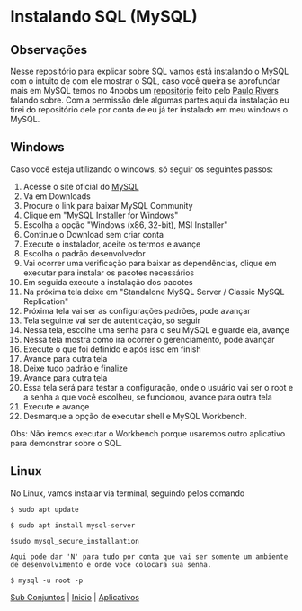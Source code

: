 # **Instalando SQL (MySQL)**

## **Observações**
Nesse repositório para explicar sobre SQL vamos está instalando o MySQL com o intuito de com ele mostrar o SQL, caso você queira se aprofundar mais em MySQL temos no 4noobs um [repositório](https://github.com/paulorievrs/mysql4noobs) feito pelo [Paulo Rivers](https://github.com/paulorievrs) falando sobre. Com a permissão dele algumas partes aqui da instalação eu tirei do repositório dele por conta de eu já ter instalado em meu windows o MySQL.  

## **Windows**

Caso você esteja utilizando o windows, só seguir os seguintes passos:

1. Acesse o site oficial do [MySQL](https://www.mysql.com)
2. Vá em Downloads
3. Procure o link para baixar MySQL Community
4. Clique em "MySQL Installer for Windows"
5. Escolha a opção "Windows (x86, 32-bit), MSI Installer"
6. Continue o Download sem criar conta
7. Execute o instalador, aceite os termos e avançe
8. Escolha o padrão desenvolvedor
9. Vai ocorrer uma verificação para baixar as dependências, clique em executar para instalar os pacotes necessários
10. Em seguida execute a instalação dos pacotes
11. Na próxima tela deixe em "Standalone MySQL Server / Classic MySQL Replication" 
12. Próxima tela vai ser as configurações padrões, pode avançar
13. Tela seguinte vai ser de autenticação, só seguir
14. Nessa tela, escolhe uma senha para o seu MySQL e guarde ela, avançe
15. Nessa tela mostra como ira ocorrer o gerenciamento, pode avançar
16. Execute o que foi definido e após isso em finish
17. Avance para outra tela
18. Deixe tudo padrão e finalize
19. Avance para outra tela
20. Essa tela será para testar a configuração, onde o usuário vai ser o root e a senha a que você escolheu, se funcionou, avance para outra tela
21. Execute e avançe
22. Desmarque a opção de executar shell e MySQL Workbench.

Obs: Não iremos executar o Workbench porque usaremos outro aplicativo para demonstrar sobre o SQL.

## **Linux**

No Linux, vamos instalar via terminal, seguindo pelos comando

```
$ sudo apt update
```
```
$ sudo apt install mysql-server
```
```
$sudo mysql_secure_installantion

Aqui pode dar 'N' para tudo por conta que vai ser somente um ambiente de desenvolvimento e onde você colocara sua senha.
```
```
$ mysql -u root -p
```
[Sub Conjuntos](contents/Introducao/Conjuntos.md) | [Inicio](/README.md) | [Aplicativos](contents/configuracao/Aplicativos.md)